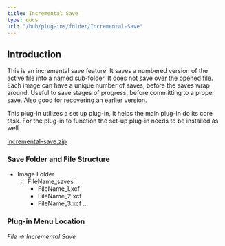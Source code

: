 ```yaml
---
title: Incremental Save
type: docs
url: "/hub/plug-ins/folder/Incremental-Save"
---
```


## Introduction

This is an incremental save feature. It saves a numbered version of the active file into a named sub-folder. It does not save over the opened file. Each image can have a unique number of saves, before the saves wrap around. Useful to save stages of progress, before committing to a proper save. Also good for recovering an earlier version.

This plug-in utilizes a set up plug-in, it helps the main plug-in do its core task. For the plug-in to function the set-up plug-in needs to be installed as well.

[incremental-save.zip](/funky/downloads/incremental-save.zip)

### Save Folder and File Structure

* Image Folder
  * FileName_saves
    * FileName_1.xcf
    * FileName_2.xcf
    * FileName_3.xcf
    ...

### Plug-in Menu Location

_File -> Incremental Save_